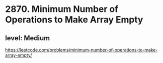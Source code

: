 # 2870. Minimum Number of Operations to Make Array Empty
## level: Medium

https://leetcode.com/problems/minimum-number-of-operations-to-make-array-empty/
